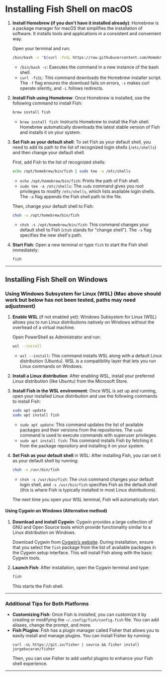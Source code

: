 # Installing Fish Shell on macOS

1. **Install Homebrew (if you don't have it installed already)**:
   Homebrew is a package manager for macOS that simplifies the installation of software. It installs tools and applications in a consistent and convenient way.

   Open your terminal and run:

   ```bash
   /bin/bash -c "$(curl -fsSL https://raw.githubusercontent.com/Homebrew/install/HEAD/install.sh)"
   ```

   - `/bin/bash -c`: Executes the command in a new instance of the bash shell.
   - `curl -fsSL`: This command downloads the Homebrew installer script. The `-f` flag ensures the download fails on errors, `-s` makes curl operate silently, and `-L` follows redirects.

2. **Install Fish using Homebrew**:
   Once Homebrew is installed, use the following command to install Fish:

   ```bash
   brew install fish
   ```

   - `brew install fish`: Instructs Homebrew to install the Fish shell. Homebrew automatically downloads the latest stable version of Fish and installs it on your system.

3. **Set Fish as your default shell**:
   To set Fish as your default shell, you need to add its path to the list of recognized login shells (`/etc/shells`) and then change your default shell.

   First, add Fish to the list of recognized shells:

   ```bash
   echo /opt/homebrew/bin/fish | sudo tee -a /etc/shells
   ```

   - `echo /opt/homebrew/bin/fish`: Prints the path of Fish shell.
   - `sudo tee -a /etc/shells`: The `sudo` command gives you root privileges to modify `/etc/shells`, which lists available login shells. The `-a` flag appends the Fish shell path to the file.

   Then, change your default shell to Fish:

   ```bash
   chsh -s /opt/homebrew/bin/fish
   ```

   - `chsh -s /opt/homebrew/bin/fish`: This command changes your default shell to Fish (`chsh` stands for "change shell"). The `-s` flag specifies the new shell's path.

4. **Start Fish**:
   Open a new terminal or type `fish` to start the Fish shell immediately:
   ```bash
   fish
   ```

---

## Installing Fish Shell on Windows

### Using Windows Subsystem for Linux (WSL) **(Mac above should work but below has not been tested, paths may need adjustment)**

1. **Enable WSL** (if not enabled yet):
   Windows Subsystem for Linux (WSL) allows you to run Linux distributions natively on Windows without the overhead of a virtual machine.

   Open PowerShell as Administrator and run:

   ```bash
   wsl --install
   ```

   - `wsl --install`: This command installs WSL along with a default Linux distribution (Ubuntu). WSL is a compatibility layer that lets you run Linux commands on Windows.

2. **Install a Linux distribution**:
   After enabling WSL, install your preferred Linux distribution (like Ubuntu) from the Microsoft Store.

3. **Install Fish in the WSL environment**:
   Once WSL is set up and running, open your installed Linux distribution and use the following commands to install Fish:

   ```bash
   sudo apt update
   sudo apt install fish
   ```

   - `sudo apt update`: This command updates the list of available packages and their versions from the repositories. The `sudo` command is used to execute commands with superuser privileges.
   - `sudo apt install fish`: This command installs Fish by fetching it from the package repository and installing it on your system.

4. **Set Fish as your default shell** in WSL:
   After installing Fish, you can set it as your default shell by running:

   ```bash
   chsh -s /usr/bin/fish
   ```

   - `chsh -s /usr/bin/fish`: The `chsh` command changes your default login shell, and `-s /usr/bin/fish` specifies Fish as the default shell (this is where Fish is typically installed in most Linux distributions).

   The next time you open your WSL terminal, Fish will automatically start.

#### Using Cygwin on Windows (Alternative method)

1. **Download and install Cygwin**:
   Cygwin provides a large collection of GNU and Open Source tools which provide functionality similar to a Linux distribution on Windows.

   Download Cygwin from [Cygwin’s website](https://www.cygwin.com/). During installation, ensure that you select the `fish` package from the list of available packages in the Cygwin setup interface. This will install Fish along with the basic Cygwin tools.

2. **Launch Fish**:
   After installation, open the Cygwin terminal and type:
   ```bash
   fish
   ```
   This starts the Fish shell.

---

### Additional Tips for Both Platforms

- **Customizing Fish**: Once Fish is installed, you can customize it by creating or modifying the `~/.config/fish/config.fish` file. You can add aliases, change the prompt, and more.
- **Fish Plugins**: Fish has a plugin manager called Fisher that allows you to easily install and manage plugins. You can install Fisher by running:
  ```fish
  curl -sL https://git.io/fisher | source && fisher install jorgebucaran/fisher
  ```
  Then, you can use Fisher to add useful plugins to enhance your Fish shell experience.

---
